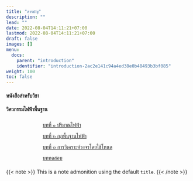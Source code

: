 ```yaml
---
title: "สารบัญ"
description: ""
lead: ""
date: 2022-08-04T14:11:21+07:00
lastmod: 2022-08-04T14:11:21+07:00
draft: false
images: []
menu:
  docs:
    parent: "introduction"
    identifier: "introduction-2ac2e141c94a4ed38e0b48493b3bf085"
weight: 100
toc: false
---
```



<style>
.nb{
  list-style-type: none;
  margin: 0;
  padding: 0;
}
.nobullet {
    height: 30px;
    line-height: 30px;
    padding-left: 100px;
    text-align: left;
}
</style>


#### หนังสือสำหรับวิชา 
#### วิศวกรรมไฟฟ้าพื้นฐาน

<ul class="nb">
<li class="nobullet"><a href="/docs/chapter1/">บทที่ ๑ ปริมาณไฟฟ้า</a></li>
<li class="nobullet"><a href="/docs/chapter2/">บทที่ ๒ กฏพื้นฐานไฟฟ้า</a></li>
<li class="nobullet"><a href="/docs/chapter3/">บทที่ ๓ การวิเคราะห์วงจรโดยใช้โหนด</a></li>
<li class="nobullet"><a href="/docs/quiz/">บททดสอบ</a></li>
</ul>

{{< note >}}
This is a note admonition using the default `title`.
{{< /note >}}
